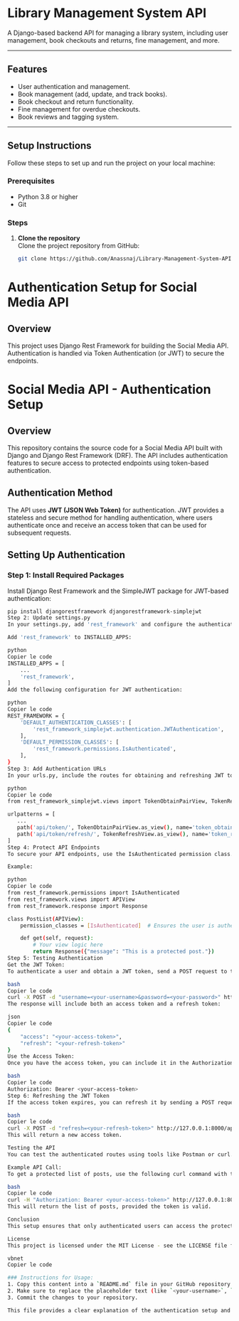 # Library Management System API

A Django-based backend API for managing a library system, including user management, book checkouts and returns, fine management, and more.

---

## Features

- User authentication and management.
- Book management (add, update, and track books).
- Book checkout and return functionality.
- Fine management for overdue checkouts.
- Book reviews and tagging system.

---

## Setup Instructions

Follow these steps to set up and run the project on your local machine:

### Prerequisites
- Python 3.8 or higher
- Git

### Steps

1. **Clone the repository**  
   Clone the project repository from GitHub:
   ```bash
   git clone https://github.com/Anassnaj/Library-Management-System-API.git

# Authentication Setup for Social Media API

## Overview
This project uses Django Rest Framework for building the Social Media API. Authentication is handled via Token Authentication (or JWT) to secure the endpoints.

# Social Media API - Authentication Setup

## Overview
This repository contains the source code for a Social Media API built with Django and Django Rest Framework (DRF). The API includes authentication features to secure access to protected endpoints using token-based authentication.

## Authentication Method
The API uses **JWT (JSON Web Token)** for authentication. JWT provides a stateless and secure method for handling authentication, where users authenticate once and receive an access token that can be used for subsequent requests.

## Setting Up Authentication

### Step 1: Install Required Packages
Install Django Rest Framework and the SimpleJWT package for JWT-based authentication:

```bash
pip install djangorestframework djangorestframework-simplejwt
Step 2: Update settings.py
In your settings.py, add 'rest_framework' and configure the authentication settings for JWT.

Add 'rest_framework' to INSTALLED_APPS:

python
Copier le code
INSTALLED_APPS = [
    ...
    'rest_framework',
]
Add the following configuration for JWT authentication:

python
Copier le code
REST_FRAMEWORK = {
    'DEFAULT_AUTHENTICATION_CLASSES': [
        'rest_framework_simplejwt.authentication.JWTAuthentication',
    ],
    'DEFAULT_PERMISSION_CLASSES': [
        'rest_framework.permissions.IsAuthenticated',
    ],
}
Step 3: Add Authentication URLs
In your urls.py, include the routes for obtaining and refreshing JWT tokens:

python
Copier le code
from rest_framework_simplejwt.views import TokenObtainPairView, TokenRefreshView

urlpatterns = [
   ...
   path('api/token/', TokenObtainPairView.as_view(), name='token_obtain_pair'),  # Endpoint to obtain JWT token
   path('api/token/refresh/', TokenRefreshView.as_view(), name='token_refresh'),  # Endpoint to refresh JWT token
]
Step 4: Protect API Endpoints
To secure your API endpoints, use the IsAuthenticated permission class. This will require users to be authenticated before they can access the endpoints.

Example:

python
Copier le code
from rest_framework.permissions import IsAuthenticated
from rest_framework.views import APIView
from rest_framework.response import Response

class PostList(APIView):
    permission_classes = [IsAuthenticated]  # Ensures the user is authenticated

    def get(self, request):
        # Your view logic here
        return Response({"message": "This is a protected post."})
Step 5: Testing Authentication
Get the JWT Token:
To authenticate a user and obtain a JWT token, send a POST request to the /api/token/ endpoint with your username and password:

bash
Copier le code
curl -X POST -d "username=<your-username>&password=<your-password>" http://127.0.0.1:8000/api/token/
The response will include both an access token and a refresh token:

json
Copier le code
{
    "access": "<your-access-token>",
    "refresh": "<your-refresh-token>"
}
Use the Access Token:
Once you have the access token, you can include it in the Authorization header for protected API requests:

bash
Copier le code
Authorization: Bearer <your-access-token>
Step 6: Refreshing the JWT Token
If the access token expires, you can refresh it by sending a POST request to the /api/token/refresh/ endpoint with your refresh token:

bash
Copier le code
curl -X POST -d "refresh=<your-refresh-token>" http://127.0.0.1:8000/api/token/refresh/
This will return a new access token.

Testing the API
You can test the authenticated routes using tools like Postman or curl. If a valid token is not provided in the Authorization header, the API will respond with a 403 Forbidden status code.

Example API Call:
To get a protected list of posts, use the following curl command with the token:

bash
Copier le code
curl -H "Authorization: Bearer <your-access-token>" http://127.0.0.1:8000/api/posts/
This will return the list of posts, provided the token is valid.

Conclusion
This setup ensures that only authenticated users can access the protected API endpoints. The JWT tokens are stateless and can be used to make multiple API requests without requiring users to log in repeatedly.

License
This project is licensed under the MIT License - see the LICENSE file for details.

vbnet
Copier le code

### Instructions for Usage:
1. Copy this content into a `README.md` file in your GitHub repository.
2. Make sure to replace the placeholder text (like `<your-username>`, `<your-password>`, etc.) with actual values where needed.
3. Commit the changes to your repository.

This file provides a clear explanation of the authentication setup and testing ste
